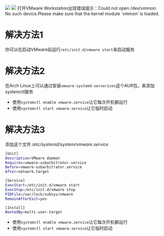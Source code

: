 ![](https://cdn.nlark.com/yuque/0/2020/png/295914/1604019656110-afaaccb0-e97b-474d-810e-ffba1522379f.png#align=left&display=inline&height=213&margin=%5Bobject%20Object%5D&originHeight=213&originWidth=300&size=0&status=done&style=none&width=300)
![](https://cdn.nlark.com/yuque/0/2020/png/295914/1604019656105-84843891-62d6-4d15-9df1-bf347a2956c3.png#align=left&display=inline&height=166&margin=%5Bobject%20Object%5D&originHeight=166&originWidth=224&size=0&status=done&style=none&width=224)
打开VMware Workstation出现错误提示：Could not open /dev/vmmon: No such device.Please make sure that the kernel module `vmmon’ is loaded.

# 解决方法1

你可以在启动VMware前运行`/etc/init.d/vmware start`来启动服务

# 解决方法2

在Arch Linux上可以通过安装`vmware-systemd-serverices`这个AUR包，来添加systemctl服务

- 使用`systemctl enable vmware.service`让它每次开机都运行
- 使用`systemctl start vmware.service`让它临时启动

# 解决方法3

添加这个文件
_/etc/systemd/system/vmware.service_

```bash
[Unit]
Description=VMware daemon
Requires=vmware-usbarbitrator.service
Before=vmware-usbarbitrator.service
After=network.target

[Service]
ExecStart=/etc/init.d/vmware start
ExecStop=/etc/init.d/vmware stop
PIDFile=/var/lock/subsys/vmware
RemainAfterExit=yes

[Install]
WantedBy=multi-user.target
```

- 使用`systemctl enable vmware.service`让它每次开机都运行
- 使用`systemctl start vmware.service`让它临时启动
